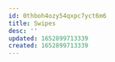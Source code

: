 ```yaml
---
id: 0thboh4ozy54qxpc7yct6m6
title: Swipes
desc: ''
updated: 1652899713339
created: 1652899713339
---
```


